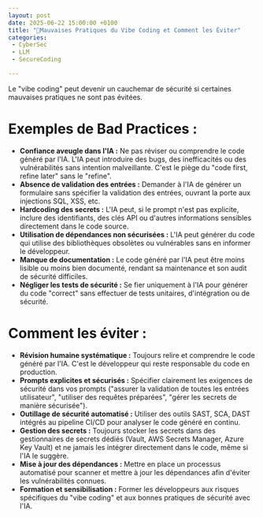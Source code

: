 ```yaml
---
layout: post
date: 2025-06-22 15:00:00 +0100
title: "🤖Mauvaises Pratiques du Vibe Coding et Comment les Éviter"
categories:
 - CyberSec
 - LLM
 - SecureCoding

---
```


Le "vibe coding" peut devenir un cauchemar de sécurité si certaines mauvaises pratiques ne sont pas évitées.

# Exemples de Bad Practices :

* **Confiance aveugle dans l'IA :** Ne pas réviser ou comprendre le code généré par l'IA. L'IA peut introduire des bugs,
  des inefficacités ou des vulnérabilités sans intention malveillante. C'est le piège du "code first, refine later" sans
  le "refine".
* **Absence de validation des entrées :** Demander à l'IA de générer un formulaire sans spécifier la validation des
  entrées, ouvrant la porte aux injections SQL, XSS, etc.
* **Hardcoding des secrets :** L'IA peut, si le prompt n'est pas explicite, inclure des identifiants, des clés API ou
  d'autres informations sensibles directement dans le code source.
* **Utilisation de dépendances non sécurisées :** L'IA peut générer du code qui utilise des bibliothèques obsolètes ou
  vulnérables sans en informer le développeur.
* **Manque de documentation :** Le code généré par l'IA peut être moins lisible ou moins bien documenté, rendant sa
  maintenance et son audit de sécurité difficiles.
* **Négliger les tests de sécurité :** Se fier uniquement à l'IA pour générer du code "correct" sans effectuer de tests
  unitaires, d'intégration ou de sécurité.

# Comment les éviter :

* **Révision humaine systématique :** Toujours relire et comprendre le code généré par l'IA. C'est le développeur qui
  reste responsable du code en production.
* **Prompts explicites et sécurisés :** Spécifier clairement les exigences de sécurité dans vos prompts ("assurer la
  validation de toutes les entrées utilisateur", "utiliser des requêtes préparées", "gérer les secrets de manière
  sécurisée").
* **Outillage de sécurité automatisé :** Utiliser des outils SAST, SCA, DAST intégrés au pipeline CI/CD pour analyser le
  code généré en continu.
* **Gestion des secrets :** Toujours stocker les secrets dans des gestionnaires de secrets dédiés (Vault, AWS Secrets
  Manager, Azure Key Vault) et ne jamais les intégrer directement dans le code, même si l'IA le suggère.
* **Mise à jour des dépendances :** Mettre en place un processus automatisé pour scanner et mettre à jour les
  dépendances afin d'éviter les vulnérabilités connues.
* **Formation et sensibilisation :** Former les développeurs aux risques spécifiques du "vibe coding" et aux bonnes
  pratiques de sécurité avec l'IA.

